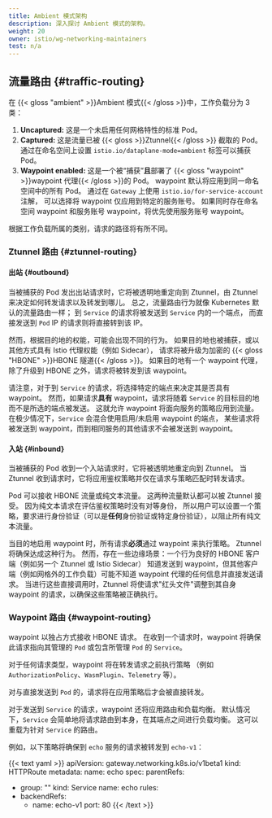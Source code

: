 ```yaml
---
title: Ambient 模式架构
description: 深入探讨 Ambient 模式的架构。
weight: 20
owner: istio/wg-networking-maintainers
test: n/a
---
```


## 流量路由 {#traffic-routing}

在 {{< gloss "ambient" >}}Ambient 模式{{< /gloss >}}中，工作负载分为 3 类：

1. **Uncaptured:** 这是一个未启用任何网格特性的标准 Pod。
1. **Captured:** 这是流量已被 {{< gloss >}}Ztunnel{{< /gloss >}} 截取的 Pod。
    通过在命名空间上设置 `istio.io/dataplane-mode=ambient` 标签可以捕获 Pod。
1. **Waypoint enabled:** 这是一个被“捕获”**且**部署了
    {{< gloss "waypoint" >}}waypoint 代理{{< /gloss >}}的 Pod。
    waypoint 默认将应用到同一命名空间中的所有 Pod。
    通过在 `Gateway` 上使用 `istio.io/for-service-account` 注解，
    可以选择将 waypoint 仅应用到特定的服务账号。
    如果同时存在命名空间 waypoint 和服务账号 waypoint，将优先使用服务账号 waypoint。

根据工作负载所属的类别，请求的路径将有所不同。

### Ztunnel 路由 {#ztunnel-routing}

#### 出站 {#outbound}

当被捕获的 Pod 发出出站请求时，它将被透明地重定向到 Ztunnel，由 Ztunnel 来决定如何转发请求以及转发到哪儿。
总之，流量路由行为就像 Kubernetes 默认的流量路由一样；
到 `Service` 的请求将被发送到 `Service` 内的一个端点，
而直接发送到 `Pod` IP 的请求则将直接转到该 IP。

然而，根据目的地的权能，可能会出现不同的行为。
如果目的地也被捕获，或以其他方式具有 Istio 代理权能（例如 Sidecar），
请求将被升级为加密的 {{< gloss "HBONE" >}}HBONE 隧道{{< /gloss >}}。
如果目的地有一个 waypoint 代理，除了升级到 HBONE 之外，请求将被转发到该 waypoint。

请注意，对于到 `Service` 的请求，将选择特定的端点来决定其是否具有 waypoint。
然而，如果请求**具有** waypoint，请求将随着 `Service` 的目标目的地而不是所选的端点被发送。
这就允许 waypoint 将面向服务的策略应用到流量。
在极少情况下，`Service` 会混合使用启用/未启用 waypoint 的端点，
某些请求将被发送到 waypoint，而到相同服务的其他请求不会被发送到 waypoint。

#### 入站 {#inbound}

当被捕获的 Pod 收到一个入站请求时，它将被透明地重定向到 Ztunnel。
当 Ztunnel 收到请求时，它将应用鉴权策略并仅在请求与策略匹配时转发请求。

Pod 可以接收 HBONE 流量或纯文本流量。
这两种流量默认都可以被 Ztunnel 接受。
因为纯文本请求在评估鉴权策略时没有对等身份，
所以用户可以设置一个策略，要求进行身份验证（可以是**任何**身份验证或特定身份验证），以阻止所有纯文本流量。

当目的地启用 waypoint 时，所有请求**必须**通过 waypoint 来执行策略。
Ztunnel 将确保达成这种行为。
然而，存在一些边缘场景：一个行为良好的 HBONE 客户端（例如另一个 Ztunnel 或 Istio Sidecar）
知道发送到 waypoint，但其他客户端（例如网格外的工作负载）可能不知道 waypoint 代理的任何信息并直接发送请求。
当进行这些直接调用时，Ztunnel 将使请求"红头文件"调整到其自身 waypoint 的请求，以确保这些策略被正确执行。

### Waypoint 路由 {#waypoint-routing}

waypoint 以独占方式接收 HBONE 请求。
在收到一个请求时，waypoint 将确保此请求指向其管理的 `Pod` 或包含所管理 `Pod` 的 `Service`。

对于任何请求类型，waypoint 将在转发请求之前执行策略
（例如 `AuthorizationPolicy`、`WasmPlugin`、`Telemetry` 等）。

对与直接发送到 `Pod` 的，请求将在应用策略后才会被直接转发。

对于发送到 `Service` 的请求，waypoint 还将应用路由和负载均衡。
默认情况下，`Service` 会简单地将请求路由到本身，在其端点之间进行负载均衡。
这可以重载为针对 `Service` 的路由。

例如，以下策略将确保到 `echo` 服务的请求被转发到 `echo-v1`：

{{< text yaml >}}
apiVersion: gateway.networking.k8s.io/v1beta1
kind: HTTPRoute
metadata:
  name: echo
spec:
  parentRefs:
  - group: ""
    kind: Service
    name: echo
  rules:
  - backendRefs:
    - name: echo-v1
      port: 80
{{< /text >}}
